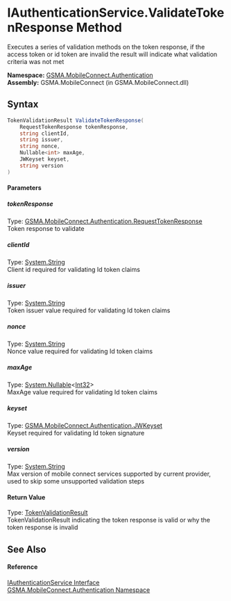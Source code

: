 IAuthenticationService.ValidateTokenResponse Method
===================================================
Executes a series of validation methods on the token response, if the access token or id token are invalid the result will indicate what validation criteria was not met

**Namespace:** [GSMA.MobileConnect.Authentication][1]  
**Assembly:** GSMA.MobileConnect (in GSMA.MobileConnect.dll)

Syntax
------

```csharp
TokenValidationResult ValidateTokenResponse(
	RequestTokenResponse tokenResponse,
	string clientId,
	string issuer,
	string nonce,
	Nullable<int> maxAge,
	JWKeyset keyset,
	string version
)
```

#### Parameters

##### *tokenResponse*
Type: [GSMA.MobileConnect.Authentication.RequestTokenResponse][2]  
Token response to validate

##### *clientId*
Type: [System.String][3]  
Client id required for validating Id token claims

##### *issuer*
Type: [System.String][3]  
Token issuer value required for validating Id token claims

##### *nonce*
Type: [System.String][3]  
Nonce value required for validating Id token claims

##### *maxAge*
Type: [System.Nullable][4]&lt;[Int32][5]>  
MaxAge value required for validating Id token claims

##### *keyset*
Type: [GSMA.MobileConnect.Authentication.JWKeyset][6]  
Keyset required for validating Id token signature

##### *version*
Type: [System.String][3]  
Max version of mobile connect services supported by current provider, used to skip some unsupported validation steps

#### Return Value
Type: [TokenValidationResult][7]  
TokenValidationResult indicating the token response is valid or why the token response is invalid

See Also
--------

#### Reference
[IAuthenticationService Interface][8]  
[GSMA.MobileConnect.Authentication Namespace][1]  

[1]: ../README.md
[2]: ../RequestTokenResponse/README.md
[3]: http://msdn.microsoft.com/en-us/library/s1wwdcbf
[4]: http://msdn.microsoft.com/en-us/library/b3h38hb0
[5]: http://msdn.microsoft.com/en-us/library/td2s409d
[6]: ../JWKeyset/README.md
[7]: ../TokenValidationResult/README.md
[8]: README.md
[9]: ../../_icons/Help.png